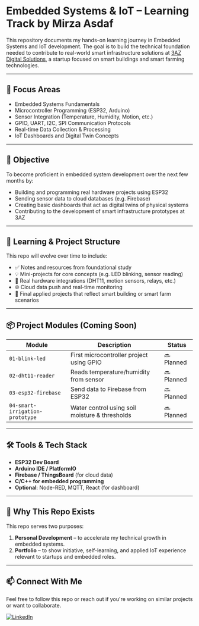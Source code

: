 # Embedded Systems & IoT – Learning Track by Mirza Asdaf

This repository documents my hands-on learning journey in Embedded Systems and IoT development. The goal is to build the technical foundation needed to contribute to real-world smart infrastructure solutions at [3AZ Digital Solutions](https://www.linkedin.com/company/3az-digital-solutions), a startup focused on smart buildings and smart farming technologies.

---

## 🔧 Focus Areas

- Embedded Systems Fundamentals
- Microcontroller Programming (ESP32, Arduino)
- Sensor Integration (Temperature, Humidity, Motion, etc.)
- GPIO, UART, I2C, SPI Communication Protocols
- Real-time Data Collection & Processing
- IoT Dashboards and Digital Twin Concepts

---

## 🎯 Objective

To become proficient in embedded system development over the next few months by:
- Building and programming real hardware projects using ESP32
- Sending sensor data to cloud databases (e.g. Firebase)
- Creating basic dashboards that act as digital twins of physical systems
- Contributing to the development of smart infrastructure prototypes at 3AZ

---

## 🧪 Learning & Project Structure

This repo will evolve over time to include:
- ✅ Notes and resources from foundational study
- 💡 Mini-projects for core concepts (e.g. LED blinking, sensor reading)
- 🔌 Real hardware integrations (DHT11, motion sensors, relays, etc.)
- 🌐 Cloud data push and real-time monitoring
- 🧠 Final applied projects that reflect smart building or smart farm scenarios

---

## 📦 Project Modules (Coming Soon)

| Module | Description | Status |
|--------|-------------|--------|
| `01-blink-led` | First microcontroller project using GPIO | 🔜 Planned |
| `02-dht11-reader` | Reads temperature/humidity from sensor | 🔜 Planned |
| `03-esp32-firebase` | Send data to Firebase from ESP32 | 🔜 Planned |
| `04-smart-irrigation-prototype` | Water control using soil moisture & thresholds | 🔜 Planned |

---

## 🛠️ Tools & Tech Stack

- **ESP32 Dev Board**
- **Arduino IDE / PlatformIO**
- **Firebase / ThingsBoard** (for cloud data)
- **C/C++ for embedded programming**
- **Optional**: Node-RED, MQTT, React (for dashboard)

---

## 📌 Why This Repo Exists

This repo serves two purposes:
1. **Personal Development** – to accelerate my technical growth in embedded systems.
2. **Portfolio** – to show initiative, self-learning, and applied IoT experience relevant to startups and embedded roles.

---

## 📫 Connect With Me

Feel free to follow this repo or reach out if you're working on similar projects or want to collaborate.

[![LinkedIn](https://img.shields.io/badge/Mirza%20Asdaf-LinkedIn-blue)](https://www.linkedin.com/in/mirza-asdaf)

